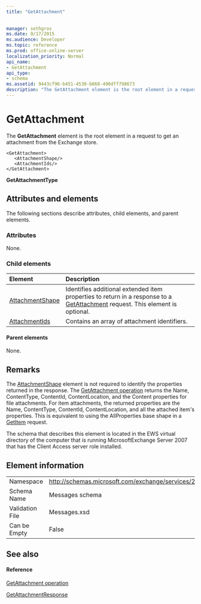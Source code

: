 ```yaml
---
title: "GetAttachment"
 
 
manager: sethgros
ms.date: 9/17/2015
ms.audience: Developer
ms.topic: reference
ms.prod: office-online-server
localization_priority: Normal
api_name:
- GetAttachment
api_type:
- schema
ms.assetid: 9443cf96-b451-4530-b868-490dff798673
description: "The GetAttachment element is the root element in a request to get an attachment from the Exchange store."
---
```


# GetAttachment

The **GetAttachment** element is the root element in a request to get an attachment from the Exchange store. 
  
```
<GetAttachment>
   <AttachmentShape/>
   <AttachmentIds/>
</GetAttachment>
```

 **GetAttachmentType**
## Attributes and elements

The following sections describe attributes, child elements, and parent elements.
  
### Attributes

None.
  
### Child elements

|**Element**|**Description**|
|:-----|:-----|
|[AttachmentShape](attachmentshape.md) <br/> |Identifies additional extended item properties to return in a response to a [GetAttachment](getattachment.md) request. This element is optional.  <br/> |
|[AttachmentIds](attachmentids.md) <br/> |Contains an array of attachment identifiers.  <br/> |
   
#### Parent elements

None.
  
## Remarks

The [AttachmentShape](attachmentshape.md) element is not required to identify the properties returned in the response. The [GetAttachment operation](getattachment-operation.md) returns the Name, ContentType, ContentId, ContentLocation, and the Content properties for file attachments. For item attachments, the returned properties are the Name, ContentType, ContentId, ContentLocation, and all the attached item's properties. This is equivalent to using the AllProperties base shape in a [GetItem](getitem.md) request. 
  
The schema that describes this element is located in the EWS virtual directory of the computer that is running MicrosoftExchange Server 2007 that has the Client Access server role installed.
  
## Element information

|||
|:-----|:-----|
|Namespace  <br/> |http://schemas.microsoft.com/exchange/services/2006/messages  <br/> |
|Schema Name  <br/> |Messages schema  <br/> |
|Validation File  <br/> |Messages.xsd  <br/> |
|Can be Empty  <br/> |False  <br/> |
   
## See also

#### Reference

[GetAttachment operation](getattachment-operation.md)
  
[GetAttachmentResponse](getattachmentresponse.md)

